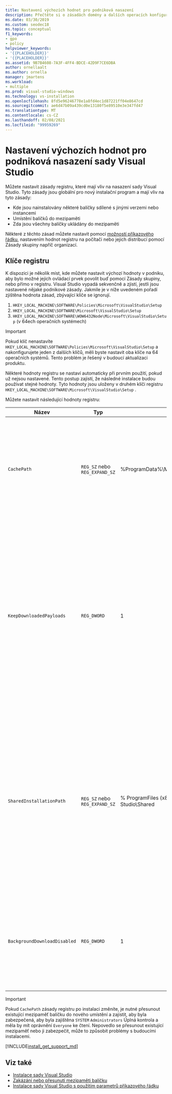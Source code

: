 ```yaml
---
title: Nastavení výchozích hodnot pro podniková nasazení
description: Přečtěte si o zásadách domény a dalších operacích konfigurace pro podniková nasazení sady Visual Studio.
ms.date: 03/30/2019
ms.custom: seodec18
ms.topic: conceptual
f1_keywords:
- gpo
- policy
helpviewer_keywords:
- '{{PLACEHOLDER}}'
- '{{PLACEHOLDER}}'
ms.assetid: 9B7B4608-7A3F-4FF4-BDCE-42D9F7CE6DBA
author: ornellaalt
ms.author: ornella
manager: jmartens
ms.workload:
- multiple
ms.prod: visual-studio-windows
ms.technology: vs-installation
ms.openlocfilehash: 8fd5e96246778e1a8fd4ec1d87221ff04e8647cd
ms.sourcegitcommit: ae6d47b09a439cd0e13180f5e89510e3e347fd47
ms.translationtype: MT
ms.contentlocale: cs-CZ
ms.lasthandoff: 02/08/2021
ms.locfileid: "99959269"
---
```

# <a name="set-defaults-for-enterprise-deployments-of-visual-studio"></a>Nastavení výchozích hodnot pro podniková nasazení sady Visual Studio

Můžete nastavit zásady registru, které mají vliv na nasazení sady Visual Studio. Tyto zásady jsou globální pro nový instalační program a mají vliv na tyto zásady:

- Kde jsou nainstalovány některé balíčky sdílené s jinými verzemi nebo instancemi
- Umístění balíčků do mezipaměti
- Zda jsou všechny balíčky ukládány do mezipaměti

Některé z těchto zásad můžete nastavit pomocí [možností příkazového řádku](use-command-line-parameters-to-install-visual-studio.md), nastavením hodnot registru na počítači nebo jejich distribucí pomocí Zásady skupiny napříč organizací.

## <a name="registry-keys"></a>Klíče registru

K dispozici je několik míst, kde můžete nastavit výchozí hodnoty v podniku, aby bylo možné jejich ovládací prvek povolit buď pomocí Zásady skupiny, nebo přímo v registru. Visual Studio vypadá sekvenčně a zjistí, jestli jsou nastavené nějaké podnikové zásady. Jakmile je v níže uvedeném pořadí zjištěna hodnota zásad, zbývající klíče se ignorují.

1. `HKEY_LOCAL_MACHINE\SOFTWARE\Policies\Microsoft\VisualStudio\Setup`
2. `HKEY_LOCAL_MACHINE\SOFTWARE\Microsoft\VisualStudio\Setup`
3. `HKEY_LOCAL_MACHINE\SOFTWARE\WOW6432Node\Microsoft\VisualStudio\Setup` (v 64ech operačních systémech)

> [!IMPORTANT]
> Pokud klíč nenastavíte `HKEY_LOCAL_MACHINE\SOFTWARE\Policies\Microsoft\VisualStudio\Setup` a nakonfigurujete jeden z dalších klíčů, měli byste nastavit oba klíče na 64 operačních systémů. Tento problém je řešený v budoucí aktualizaci produktu.

Některé hodnoty registru se nastaví automaticky při prvním použití, pokud už nejsou nastavené. Tento postup zajistí, že následné instalace budou používat stejné hodnoty. Tyto hodnoty jsou uloženy v druhém klíči registru `HKEY_LOCAL_MACHINE\SOFTWARE\Microsoft\VisualStudio\Setup` .

Můžete nastavit následující hodnoty registru:

| **Název** | **Typ** | **Výchozí** | **Popis** |
| -------- | -------- | ----------- | --------------- |
| `CachePath` | `REG_SZ` nebo `REG_EXPAND_SZ` | %ProgramData%\Microsoft\VisualStudio\Packages | Adresář, ve kterém jsou uloženy manifesty balíčku, volitelně i datové části. Další informace najdete na stránce [Zakázání nebo přesunutí mezipaměti balíčku](disable-or-move-the-package-cache.md) . |
| `KeepDownloadedPayloads` | `REG_DWORD` | 1 | Udržujte datovou část balíčku i po jejich instalaci. Hodnotu můžete kdykoli změnit. Zakázáním této zásady odeberete všechny datové části balíčků v mezipaměti pro instanci, kterou opravíte nebo upravíte. Další informace najdete na stránce [Zakázání nebo přesunutí mezipaměti balíčku](disable-or-move-the-package-cache.md) . |
| `SharedInstallationPath` | `REG_SZ` nebo `REG_EXPAND_SZ` | % ProgramFiles (x86)% \ Microsoft Visual Studio\Shared | Adresář, ve kterém jsou nainstalovány některé balíčky sdílené mezi verzemi instancí sady Visual Studio. Hodnotu můžete kdykoli změnit, ale bude to mít vliv jenom na budoucí instalace. Jakékoli produkty, které jsou již nainstalovány do starého umístění, nesmí být přesunuty nebo nemusí fungovat správně. |
| `BackgroundDownloadDisabled` |`REG_DWORD` | 1 | Zabrání instalačnímu programu stahovat aktualizace automaticky pro všechny nainstalované produkty sady Visual Studio. Hodnotu můžete kdykoli změnit. |

> [!IMPORTANT]
> Pokud `CachePath` zásady registru po instalaci změníte, je nutné přesunout existující mezipaměť balíčku do nového umístění a zajistit, aby byla zabezpečená, aby byla zajištěna `SYSTEM` `Administrators` Úplná kontrola a měla by mít oprávnění `Everyone` ke čtení.
> Nepovedlo se přesunout existující mezipaměť nebo ji zabezpečit, může to způsobit problémy s budoucími instalacemi.

[!INCLUDE[install_get_support_md](includes/install_get_support_md.md)]

## <a name="see-also"></a>Viz také

- [Instalace sady Visual Studio](install-visual-studio.md)
- [Zakázání nebo přesunutí mezipaměti balíčku](disable-or-move-the-package-cache.md)
- [Instalace sady Visual Studio s použitím parametrů příkazového řádku](use-command-line-parameters-to-install-visual-studio.md)
